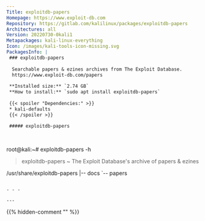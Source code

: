 ```yaml
---
Title: exploitdb-papers
Homepage: https://www.exploit-db.com
Repository: https://gitlab.com/kalilinux/packages/exploitdb-papers
Architectures: all
Version: 20220730-0kali1
Metapackages: kali-linux-everything 
Icon: /images/kali-tools-icon-missing.svg
PackagesInfo: |
 ### exploitdb-papers
 
  Searchable papers & ezines archives from The Exploit Database.
  https://www.exploit-db.com/papers
 
 **Installed size:** `2.74 GB`  
 **How to install:** `sudo apt install exploitdb-papers`  
 
 {{< spoiler "Dependencies:" >}}
 * kali-defaults
 {{< /spoiler >}}
 
 ##### exploitdb-papers
 
 
 ```
 root@kali:~# exploitdb-papers -h
 
 > exploitdb-papers ~ The Exploit Database's archive of papers & ezines
 
 /usr/share/exploitdb-papers
 |-- docs
 `-- papers
 ```
 
 - - -
 
---
```

{{% hidden-comment "<!--Do not edit anything above this line-->" %}}
